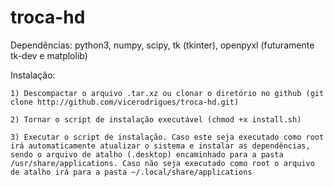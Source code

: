 # troca-hd

Dependências: python3, numpy, scipy, tk (tkinter), openpyxl (futuramente tk-dev e matplolib)

Instalação:

	1) Descompactar o arquivo .tar.xz ou clonar o diretório no github (git clone http://github.com/vicerodrigues/troca-hd.git)

	2) Tornar o script de instalação executável (chmod +x install.sh)

	3) Executar o script de instalação. Caso este seja executado como root irá automaticamente atualizar o sistema e instalar as dependências, sendo o arquivo de atalho (.desktop) encaminhado para a pasta /usr/share/applications. Caso não seja executado como root o arquivo de atalho irá para a pasta ~/.local/share/applications

	
